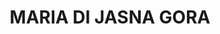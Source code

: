 ---
capo: 0
id: 0
lang: en-us
page: '118'
step: pre
subtitle: ''
tags:
- vir
title: MARIA DI JASNA GORA
---